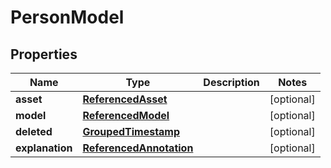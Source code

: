 
# PersonModel

## Properties
Name | Type | Description | Notes
------------ | ------------- | ------------- | -------------
**asset** | [**ReferencedAsset**](ReferencedAsset.md) |  |  [optional]
**model** | [**ReferencedModel**](ReferencedModel.md) |  |  [optional]
**deleted** | [**GroupedTimestamp**](GroupedTimestamp.md) |  |  [optional]
**explanation** | [**ReferencedAnnotation**](ReferencedAnnotation.md) |  |  [optional]



